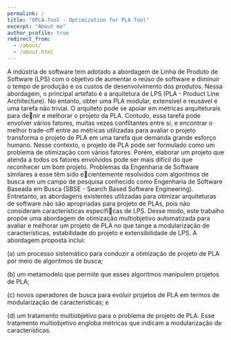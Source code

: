 ```yaml
---
permalink: /
title: "OPLA-Tool - Optimization for PLA Tool"
excerpt: "About me"
author_profile: true
redirect_from: 
  - /about/
  - /about.html
---
```


A indústria de software tem adotado a abordagem de Linha de Produto de Software (LPS) com o objetivo de aumentar o reúso de software e diminuir o tempo de produção e os custos de desenvolvimento dos produtos. Nessa abordagem, o principal artefato é a arquitetura de LPS (PLA - Product Line Architecture). 
No entanto, obter uma PLA modular, extensível e reusável é uma tarefa não trivial. O arquiteto pode se apoiar em métricas arquiteturais para denir e melhorar o projeto da PLA. Contudo, essa tarefa pode envolver vários fatores, muitas vezes conflitantes entre si, e encontrar o melhor trade-off entre as métricas utilizadas para avaliar o projeto transforma o projeto de PLA em uma tarefa que demanda grande esforço humano. 
Nesse contexto, o projeto de PLA pode ser formulado como um problema de otimização com vários fatores. Porém, elaborar um
projeto que atenda a todos os fatores envolvidos pode ser mais difícil do que reconhecer um bom projeto. 
Problemas da Engenharia de Software similares a esse têm sido ecientemente resolvidos com algoritmos de busca em um campo de pesquisa conhecido como Engenharia de Software Baseada em Busca (SBSE - Search Based Software Engineering).
Entretanto, as abordagens existentes utilizadas para otimizar arquiteturas de software não são apropriadas para projeto de PLAs, pois não consideram características específicas de LPS. Desse modo, este trabalho propõe uma abordagem de otimização multiobjetivo automatizada para avaliar e melhorar um projeto de PLA no que tange a modularização de características, estabilidade do projeto e extensibilidade de LPS. A abordagem proposta inclui: 

(a) um processo sistemático para conduzir a otimização de projeto de PLA por meio de algoritmos de busca; 

(b) um metamodelo que permite que esses algoritmos manipulem projetos de PLA; 

(c) novos operadores de busca para evoluir projetos de PLA em termos de modularização de características; e 

(d) um tratamento multiobjetivo para o problema de projeto de PLA. Esse tratamento multiobjetivo engloba métricas que indicam a modularização de características.

